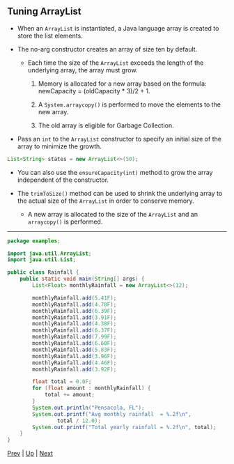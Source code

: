 ## Tuning ArrayList

* When an `ArrayList` is instantiated, a Java language array is created to store the list elements.

* The no-arg constructor creates an array of size ten by default.

  * Each time the size of the `ArrayList` exceeds the length of the underlying array, the array must grow.

    1. Memory is allocated for a new array based on the formula: newCapacity = (oldCapacity * 3)/2 + 1.

    2. A `System.arraycopy()` is performed to move the elements to the new array.

    3. The old array is eligible for Garbage Collection.

* Pass an `int` to the `ArrayList` constructor to specify an initial size of the array to minimize the growth.

```java
List<String> states = new ArrayList<>(50);
```

  * You can also use the `ensureCapacity(int)` method to grow the array independent of the constructor.

* The `trimToSize()` method can be used to shrink the underlying array to the actual size of the `ArrayList` in order to conserve memory.

  * A new array is allocated to the size of the `ArrayList` and an `arraycopy()` is performed.

<hr>

```java
package examples;

import java.util.ArrayList;
import java.util.List;

public class Rainfall {
    public static void main(String[] args) {
        List<Float> monthlyRainfall = new ArrayList<>(12);

        monthlyRainfall.add(5.41F);
        monthlyRainfall.add(4.78F);
        monthlyRainfall.add(6.39F);
        monthlyRainfall.add(3.91F);
        monthlyRainfall.add(4.38F);
        monthlyRainfall.add(6.37F);
        monthlyRainfall.add(7.99F);
        monthlyRainfall.add(6.60F);
        monthlyRainfall.add(5.83F);
        monthlyRainfall.add(3.96F);
        monthlyRainfall.add(4.46F);
        monthlyRainfall.add(3.92F);

        float total = 0.0F;
        for (float amount : monthlyRainfall) {
            total += amount;
        }
        System.out.println("Pensacola, FL");
        System.out.printf("Avg monthly rainfall  = %.2f\n",
                total / 12.0);
        System.out.printf("Total yearly rainfall = %.2f\n", total);
    }
}
```

[Prev](SortingwithComparable.md) | [Up](../README.md) | [Next](TuningHashMapandHashSet.md)

